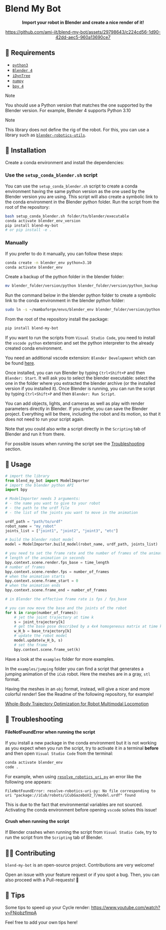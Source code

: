 # Blend My Bot

<div align="center">

**Import your robot in Blender and create a nice render of it!**

<https://github.com/ami-iit/blend-my-bot/assets/29798643/c224cd56-1d90-42dd-aec5-960a13690ce7>

</div>

## 🐍 Requirements

- [`python3`](<https://wiki.python.org/moin/BeginnersGuide>)
- [`Blender 4`](<https://www.blender.org/download/>)
- [`iDynTree`](<https://github.com/robotology/idyntree>)
- [`numpy`](<https://numpy.org/>)
- [`bpy 4`](<https://pypi.org/project/bpy/>)

> [!NOTE]
> You should use a Python version that matches the one supported by the Blender version.
> For example, Blender 4 supports Python 3.10

> [!NOTE]
> This library does not define the rig of the robot. For this, you can use a library such as [`blender-robotics-utils`](https://github.com/robotology/blender-robotics-utils).

## 💾 Installation

Create a conda environment and install the dependencies:

### Use the `setup_conda_blender.sh` script

You can use the `setup_conda_blender.sh` script to create a conda environment having the same python version as the one used by the Blender version you are using. This script will also create a symbolic link to the conda environment in the Blender python folder. Run the script from the root of the repository:

```bash
bash setup_conda_blender.sh folder/to/blender/executable
conda activate blender_env_version
pip install blend-my-bot
# or pip install -e .
```

### Manually

If you prefer to do it manually, you can follow these steps:

```bash
conda create -n blender_env python=3.10
conda activate blender_env
```

Create a backup of the python folder in the blender folder:

```bash
mv blender_folder/version/python blender_folder/version/python_backup
```

Run the command below in the blender python folder to create a symbolic link to the conda environment in the blender python folder:

```bash
sudo ln -s ~/mambaforge/envs/blender_env blender_folder/version/python
```

From the root of the repository install the package:

```bash
pip install blend-my-bot
```

If you want to run the scripts from `Visual Studio Code`, you need to install the `vscode python` extension and set the python interpreter to the already created conda environment.

You need an additional vscode extension: `Blender Development` which can be found [here](https://marketplace.visualstudio.com/items?itemName=JacquesLucke.blender-development).

Once installed, you can run Blender by typing `Ctrl+Shift+P` and then `Blender: Start`. It will ask you to select the blender executable: select the one in the folder where you extracted the blender archive (or the installed version if you installed it). Once Blender is running, you can run the script by typing `Ctrl+Shift+P` and then `Blender: Run Script`.

You can add objects, lights, and cameras as well as play with render parameters directly in Blender.
If you prefer, you can save the Blender project. Everything will be there, including the robot and its motion, so that it does not need to run your script again.

Note that you could also write a script directly in the `Scripting` tab of Blender and run it from there.

For possible issues when running the script see the [Troubleshooting](#troubleshooting) section.

## 🚀 Usage

```python
# import the library
from blend_my_bot import ModelImporter
# import the blender python API
import bpy

# ModelImporter needs 3 arguments:
# - the name you want to give to your robot
# - the path to the urdf file
# - the list of the joints you want to move in the animation

urdf_path = "path/to/urdf"
robot_name = "my_robot"
joints_list = ["joint1", "joint2", "joint3", "etc"]

# build the blender robot model
model = ModelImporter.build_model(robot_name, urdf_path, joints_list)

# you need to set the frame rate and the number of frames of the animation
# length of the animation in seconds
bpy.context.scene.render.fps_base = time_length
# number of frames
bpy.context.scene.render.fps = number_of_frames
# when the animation starts
bpy.context.scene.frame_start = 0
# when the animation ends
bpy.context.scene.frame_end = number_of_frames

# in Blender the effective frame rate is fps / fps_base

# you can now move the base and the joints of the robot
for k in range(number_of_frames):
    # jet the joint trajectory at time k
    s = joint_trajectory[k]
    # get the base pose described by a 4x4 homogeneous matrix at time k
    w_H_b = base_trajectory[k]
    # update the robot model
    model.update(w_H_b, s)
    # set the frame
    bpy.context.scene.frame_set(k)
```

Have a look at the `examples` folder for more examples.

In the `examples/jumping` folder you can find a script that generates a jumping animation of the `iCub` robot. Here the meshes are in a gray, `stl` format.

Having the meshes in an `obj` format, instead, will give a nicer and more colorful render! See the Readme of the following repository, for example!

[Whole-Body Trajectory Optimization for Robot Multimodal Locomotion](<https://github.com/ami-iit/paper_lerario_2022_humanoids_planning-multimodal-locomotion>)

## 🦿 Troubleshooting

#### FileNotFoundError when running the script

If you install a new package in the conda environment but it is not working as you expect when you run the script, try to activate it in a terminal **before** and then open `Visual Studio Code` from the terminal:

```bash
conda activate blender_env
code .
```

For example, when using [`resolve_robotics_uri_py`](https://github.com/ami-iit/resolve-robotics-uri-py) an error like the following one appears:

```
FileNotFoundError: resolve-robotics-uri-py: No file corresponding to uri "package://iCub/robots/iCubGazeboV2_7/model.urdf" found
```

This is due to the fact that environmental variables are not sourced. Activating the conda environment before opening `vscode` solves this issue!

#### Crush when running the script

If Blender crashes when running the script from `Visual Studio Code`, try to run the script from the `Scripting` tab of Blender.

## 🦸‍♂️ Contributing

`blend-my-bot` is an open-source project. Contributions are very welcome!

Open an issue with your feature request or if you spot a bug. Then, you can also proceed with a Pull-requests! 🚀

## 📝 Tips

Some tips to speed up your Cycle render:
<https://www.youtube.com/watch?v=FNiobzflmpA>

Feel free to add your own tips here!
